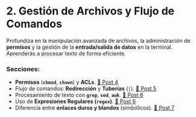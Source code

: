 # 2. Gestión de Archivos y Flujo de Comandos

Profundiza en la manipulación avanzada de archivos, la administración de **permisos** y la gestión de la **entrada/salida de datos** en la terminal. Aprenderás a procesar texto de forma eficiente.

### Secciones:
* **Permisos** (**`chmod`**, **`chown`**) y **ACLs**. [🔗 Post 4](4.adoc)
* Flujo de comandos: **Redirección** y **Tuberías** (`|`). [🔗 Post 5](5.adoc)
* Procesamiento de texto con **`grep`**, **`sed`**, **`awk`**. [🔗 Post 6](6.adoc)
* Uso de **Expresiones Regulares (`regex`)**. [🔗 Post 6](6.adoc)
* Diferencia entre **enlaces duros y blandos** (simbólicos). [🔗 Post 7](7.adoc)

